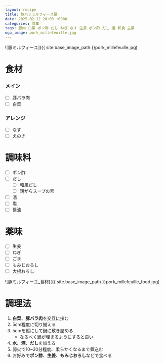 ```yaml
---
layout: recipe
title: 豚バラミルフィーユ鍋
date: 2025-02-12 20:00 +0900
categories: 食事
tags: 豚肉 白菜 ポン酢 だし ねぎ なす 生姜 ポン酢 だし 酒 和食 主菜
ogp_image: pork_millefeuille.jpg
---
```

![豚ミルフィーユ]({{ site.base_image_path }}pork_millefeuille.jpg)

# 食材
### メイン
- [ ] 豚バラ肉
- [ ] 白菜

### アレンジ
- [ ] なす
- [ ] えのき

# 調味料
- [ ] ポン酢
- [ ] だし
  - [ ] 和風だし
  - [ ] 鶏がらスープの素
- [ ] 酒
- [ ] 塩
- [ ] 醤油

# 薬味
- [ ] 生姜
- [ ] ねぎ
- [ ] ごま
- [ ] もみじおろし
- [ ] 大根おろし

![豚ミルフィーユ_食材]({{ site.base_image_path }}pork_millefeuille_food.jpg)

# 調理法
1. **白菜**、**豚バラ肉**を交互に挟む
2. 5cm程度に切り揃える
3. 5cmを縦にして鍋に敷き詰める
   - なるべく鍋が埋まるようにすると良い
4. **水**、**酒**、**だし**を加える
5. 弱火で10~30分程度、柔らかくなるまで煮込む
6. お好みで**ポン酢**、**生姜**、**もみじおろし**などで食べる
